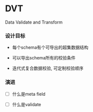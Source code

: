 # DVT
Data Validate and Transform

### 设计目标

- 每个schema有个可导出的超集数据结构

- 可以导出schema所有的校验条件

- 迭代式复合数据校验, 可定制校验顺序


### 演进

- [ ] 什么是meta field

- [ ] 什么是validate
